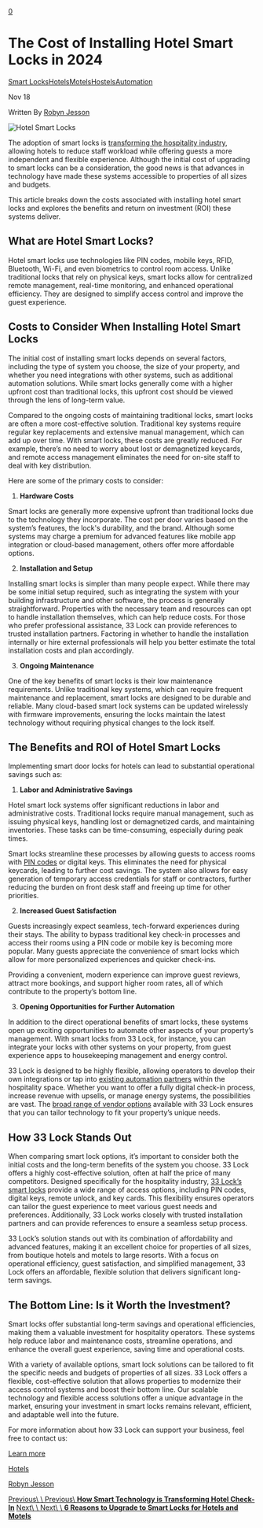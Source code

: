 [0](https://www.33lock.com/cart)

# The Cost of Installing Hotel Smart Locks in 2024

[Smart Locks](https://www.33lock.com/blogpublishing/category/Smart+Locks)[Hotels](https://www.33lock.com/blogpublishing/category/Hotels)[Motels](https://www.33lock.com/blogpublishing/category/Motels)[Hostels](https://www.33lock.com/blogpublishing/category/Hostels)[Automation](https://www.33lock.com/blogpublishing/category/Automation)

Nov 18

Written By [Robyn Jesson](https://www.33lock.com/blogpublishing?author=6734ceca6e213a2ceef2d31b)

![Hotel Smart Locks](https://images.squarespace-cdn.com/content/v1/64864a0f6459c271adb893d5/c40b77a1-4e56-492f-8f68-6d129bba2e0a/Blog+Hero+Image+%281%29.png?format=2500w)

The adoption of smart locks is [transforming the hospitality industry](https://www.33lock.com/blogpublishing/are-digital-keys-the-future-of-hospitality), allowing hotels to reduce staff workload while offering guests a more independent and flexible experience. Although the initial cost of upgrading to smart locks can be a consideration, the good news is that advances in technology have made these systems accessible to properties of all sizes and budgets.

This article breaks down the costs associated with installing hotel smart locks and explores the benefits and return on investment (ROI) these systems deliver.

## What are Hotel Smart Locks?

Hotel smart locks use technologies like PIN codes, mobile keys, RFID, Bluetooth, Wi-Fi, and even biometrics to control room access. Unlike traditional locks that rely on physical keys, smart locks allow for centralized remote management, real-time monitoring, and enhanced operational efficiency. They are designed to simplify access control and improve the guest experience.

## Costs to Consider When Installing Hotel Smart Locks

The initial cost of installing smart locks depends on several factors, including the type of system you choose, the size of your property, and whether you need integrations with other systems, such as additional automation solutions. While smart locks generally come with a higher upfront cost than traditional locks, this upfront cost should be viewed through the lens of long-term value.

Compared to the ongoing costs of maintaining traditional locks, smart locks are often a more cost-effective solution. Traditional key systems require regular key replacements and extensive manual management, which can add up over time. With smart locks, these costs are greatly reduced. For example, there’s no need to worry about lost or demagnetized keycards, and remote access management eliminates the need for on-site staff to deal with key distribution.

Here are some of the primary costs to consider:

1. **Hardware Costs**

Smart locks are generally more expensive upfront than traditional locks due to the technology they incorporate. The cost per door varies based on the system’s features, the lock's durability, and the brand. Although some systems may charge a premium for advanced features like mobile app integration or cloud-based management, others offer more affordable options.

2. **Installation and Setup**

Installing smart locks is simpler than many people expect. While there may be some initial setup required, such as integrating the system with your building infrastructure and other software, the process is generally straightforward. Properties with the necessary team and resources can opt to handle installation themselves, which can help reduce costs. For those who prefer professional assistance, 33 Lock can provide references to trusted installation partners. Factoring in whether to handle the installation internally or hire external professionals will help you better estimate the total installation costs and plan accordingly.

3. **Ongoing Maintenance**

One of the key benefits of smart locks is their low maintenance requirements. Unlike traditional key systems, which can require frequent maintenance and replacement, smart locks are designed to be durable and reliable. Many cloud-based smart lock systems can be updated wirelessly with firmware improvements, ensuring the locks maintain the latest technology without requiring physical changes to the lock itself.


## The Benefits and ROI of Hotel Smart Locks

Implementing smart door locks for hotels can lead to substantial operational savings such as:

1. **Labor and Administrative Savings**

Hotel smart lock systems offer significant reductions in labor and administrative costs. Traditional locks require manual management, such as issuing physical keys, handling lost or demagnetized cards, and maintaining inventories. These tasks can be time-consuming, especially during peak times.



Smart locks streamline these processes by allowing guests to access rooms with [PIN codes](https://www.33lock.com/blogpublishing/unlocking-flexibility-three-innovative-ways-to-set-a-pin-code) or digital keys. This eliminates the need for physical keycards, leading to further cost savings. The system also allows for easy generation of temporary access credentials for staff or contractors, further reducing the burden on front desk staff and freeing up time for other priorities.

2. **Increased Guest Satisfaction**

Guests increasingly expect seamless, tech-forward experiences during their stays. The ability to bypass traditional key check-in processes and access their rooms using a PIN code or mobile key is becoming more popular. Many guests appreciate the convenience of smart locks which allow for more personalized experiences and quicker check-ins.



Providing a convenient, modern experience can improve guest reviews, attract more bookings, and support higher room rates, all of which contribute to the property’s bottom line.

3. **Opening Opportunities for Further Automation**

In addition to the direct operational benefits of smart locks, these systems open up exciting opportunities to automate other aspects of your property’s management. With smart locks from 33 Lock, for instance, you can integrate your locks with other systems on your property, from guest experience apps to housekeeping management and energy control.



33 Lock is designed to be highly flexible, allowing operators to develop their own integrations or tap into [existing automation partners](https://www.33lock.com/partners) within the hospitality space. Whether you want to offer a fully digital check-in process, increase revenue with upsells, or manage energy systems, the possibilities are vast. The [broad range of vendor options](https://www.33lock.com/blogpublishing/access-control-automation-selecting-the-right-partner-for-your-business) available with 33 Lock ensures that you can tailor technology to fit your property’s unique needs.


## How 33 Lock Stands Out

When comparing smart lock options, it’s important to consider both the initial costs and the long-term benefits of the system you choose. 33 Lock offers a highly cost-effective solution, often at half the price of many competitors. Designed specifically for the hospitality industry, [33 Lock’s smart locks](https://www.33lock.com/collection) provide a wide range of access options, including PIN codes, digital keys, remote unlock, and key cards. This flexibility ensures operators can tailor the guest experience to meet various guest needs and preferences. Additionally, 33 Lock works closely with trusted installation partners and can provide references to ensure a seamless setup process.

33 Lock’s solution stands out with its combination of affordability and advanced features, making it an excellent choice for properties of all sizes, from boutique hotels and motels to large resorts. With a focus on operational efficiency, guest satisfaction, and simplified management, 33 Lock offers an affordable, flexible solution that delivers significant long-term savings.

## The Bottom Line: Is it Worth the Investment?

Smart locks offer substantial long-term savings and operational efficiencies, making them a valuable investment for hospitality operators. These systems help reduce labor and maintenance costs, streamline operations, and enhance the overall guest experience, saving time and operational costs.

With a variety of available options, smart lock solutions can be tailored to fit the specific needs and budgets of properties of all sizes. 33 Lock offers a flexible, cost-effective solution that allows properties to modernize their access control systems and boost their bottom line. Our scalable technology and flexible access solutions offer a unique advantage in the market, ensuring your investment in smart locks remains relevant, efficient, and adaptable well into the future.

For more information about how 33 Lock can support your business, feel free to contact us:

[Learn more](https://www.33lock.com/contact)

[Hotels](https://www.33lock.com/blogpublishing/tag/Hotels)

[Robyn Jesson](https://www.33lock.com/blogpublishing?author=6734ceca6e213a2ceef2d31b)

[Previous\\
\\
Previous\\
**How Smart Technology is Transforming Hotel Check-In**](https://www.33lock.com/blogpublishing/hotel-check-in-smart-technology) [Next\\
\\
Next\\
\\
**6 Reasons to Upgrade to Smart Locks for Hotels and Motels**](https://www.33lock.com/blogpublishing/6-reasons-to-upgrade-hotel-locks)